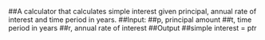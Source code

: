 ##A calculator that calculates simple interest given principal, annual rate of interest and time period in years.
##Input:
   ##p, principal amount
   ##t, time period in years
   ##r, annual rate of interest
##Output
   ##simple interest = p*t*r
